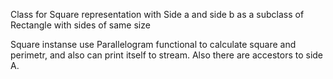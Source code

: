 Class for Square representation with Side a and side b as a subclass of Rectangle with sides of same size

Square instanse use Parallelogram functional to calculate square and perimetr, and also can print itself to stream.
Also there are accestors to side A.